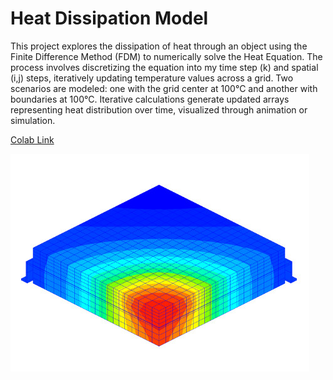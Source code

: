 # Heat Dissipation Model

This project explores the dissipation of heat through an object using the Finite Difference Method (FDM) to numerically solve the Heat Equation. The process involves discretizing the equation into my time step (k) and spatial (i,j) steps, iteratively updating temperature values across a grid. Two scenarios are modeled: one with the grid center at 100°C and another with boundaries at 100°C. Iterative calculations generate updated arrays representing heat distribution over time, visualized through animation or simulation.

[Colab Link](https://colab.research.google.com/github/IshanRayen/Heat_Dissipation_Model/blob/main/Heat_Dissipation.ipynb)

![Image](/Image/HeatDisp.jpg)
